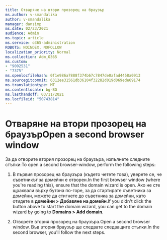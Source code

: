 ```yaml
---
title: Отваряне на втори прозорец на браузър
ms.author: v-smandalika
author: v-smandalika
manager: dansimp
ms.date: 02/23/2021
audience: Admin
ms.topic: article
ms.service: o365-administration
ROBOTS: NOINDEX, NOFOLLOW
localization_priority: Normal
ms.collection: Adm_O365
ms.custom:
- "9002531"
- "7375"
ms.openlocfilehash: 0f1e986a7888f374b67c7847de0afad4458a0913
ms.sourcegitcommit: 6312ee31561db36104f32282d019d069ede69174
ms.translationtype: MT
ms.contentlocale: bg-BG
ms.lasthandoff: 03/11/2021
ms.locfileid: "50743814"
---
```

# <a name="open-a-second-browser-window"></a><span data-ttu-id="971ce-102">Отваряне на втори прозорец на браузър</span><span class="sxs-lookup"><span data-stu-id="971ce-102">Open a second browser window</span></span>

<span data-ttu-id="971ce-103">За да отворите втория прозорец на браузъра, изпълнете следните стъпки:</span><span class="sxs-lookup"><span data-stu-id="971ce-103">To open a second browser-window, perform the following steps:</span></span>

1. <span data-ttu-id="971ce-104">В първия прозорец на браузъра (където четете това), уверете се, че съветникът за домейни е отворен.</span><span class="sxs-lookup"><span data-stu-id="971ce-104">In the first browser window (where you're reading this), ensure that the domain wizard is open.</span></span> <span data-ttu-id="971ce-105">Ако не сте щраквали върху бутона по-горе, за да стартирате съветника за домейни, можете да стигнете до съветника за домейни, като отидете в **домейни > Добавяне на домейн**.</span><span class="sxs-lookup"><span data-stu-id="971ce-105">If you didn't click the button above to start the domain wizard, you can get to the domain wizard by going to **Domains > Add domain**.</span></span>

2. <span data-ttu-id="971ce-106">Отворете втория прозорец на браузъра.</span><span class="sxs-lookup"><span data-stu-id="971ce-106">Open a second browser window.</span></span> <span data-ttu-id="971ce-107">Във втория браузър ще следвате следващите стъпки.</span><span class="sxs-lookup"><span data-stu-id="971ce-107">In the second browser, you'll follow the next steps.</span></span>

